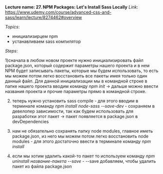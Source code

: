 __Lecture name: 27. NPM Packages: Let's Install Sass Locally__
_Link_: https://www.udemy.com/course/advanced-css-and-sass/learn/lecture/8274462#overview


_Topics_:
- инициализирцем npm
- устанавливаем sass компилятор



_Steps_:

1)сначала в любом новом проекте нужно инициализировать файл package.json, который содержит параметры нашего проекта и в нем NPM будет записывать пакеты, которые мы будем использовать, то есть мы можем потом легко восстановить все пакеты имея только один данный файл. Для данной инициализации мы в командной строке в папке нашего проекта вводим команду _npm init_  -> дальше можно ввести названия проекта и прочие параметры прямо в командной строке.

2) теперь нужно установить sass compile - для этого вводим в терминале команду _npm install node-sass --save-dev_ - сохраняем в девелопер зависимости, так как будем использовать для разработки этот пакет -> пакет появляется в package.json в devDependencies

3) нам не обязательно сохранять папку node modules, главное иметь package.json, из него мы можем потом легко восстановить node modules - для этого достаточно ввести в терминале команду _npm install_

4) если мы хотим удалить какой-то пакет то используем команду _npm uninstall название-пакета --save_ - --save добавляем, чтобы удалить пакет из файла package.json
